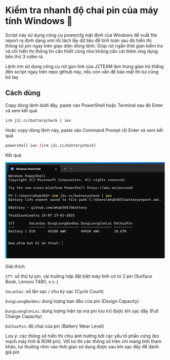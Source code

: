 # Kiểm tra nhanh độ chai pin của máy tính Windows 🔋

Script này sử dụng công cụ powercfg mặt định của Windows để xuất file report ra định dạng xml rồi tách lấy dữ liệu để tính toán sau đó hiển thị thông số pin ngay trên giao diện dòng lệnh. Giúp rút ngắn thời gian kiểm tra và chỉ hiển thị thông tin cần thiết cũng như không cần cài thêm ứng dụng bên thứ 3 rườm rà

Lệnh irm sử dụng công cụ rút gọn link của J2TEAM làm trung gian trỏ thẳng đến script ngay trên repo github này, nếu còn vấn đề bảo mật thì tui cũng bó tay

## Cách dùng

Copy dòng lệnh dưới đây, paste vào PowerShell hoặc Terminal sau đó Enter và xem kết quả

```sh
irm j2c.cc/batterycheck | iex
```

Hoặc copy dòng lệnh này, paste vào Command Prompt rồi Enter và xem kết quả

```sh
powershell iex (irm j2c.cc/batterycheck)
```

Kết quả

<img src="./bBattery.png" />

Giải thích

```STT```: số thứ tự pin, vài trường hợp đặt biệt máy tính có từ 2 pin (Surface Book, Lenovo T480, v.v..)

```SoLanSac```: số lần sạc / chu kỳ sạc (Cycle Count)

```DungLuongBanDau```: dung lượng ban đầu của pin (Design Capacity)

```DungLuongConLai```: dung lượng hiện tại mà pin lưu trữ được khi sạc đầy (Full Charge Capacity)

```DoChaiPin```: độ chai của pin (Battery Wear Level)

Lưu ý: các thông số hiển thị chịu ảnh hưởng bởi các yếu tố phần cứng (bo mạch máy tính & ROM pin). Với tui thì các thông số trên chỉ mang tính tham khảo, tui thường nhìn vào thời gian sử dụng được sau khi sạc đầy để đánh giá pin

